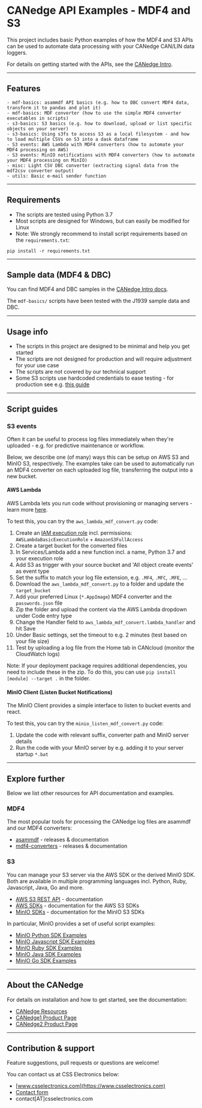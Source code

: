 # CANedge API Examples - MDF4 and S3

This project includes basic Python examples of how the MDF4 and S3 APIs can be used to automate data processing with your CANedge CAN/LIN data loggers.

For details on getting started with the APIs, see the [CANedge Intro](https://www.csselectronics.com/screen/page/can-logger-resources). 

---
## Features
```
- mdf-basics: asammdf API basics (e.g. how to DBC convert MDF4 data, transform it to pandas and plot it)
- mdf-basics: MDF converter (how to use the simple MDF4 converter executables in scripts)
- s3-basics: S3 basics (e.g. how to download, upload or list specific objects on your server)
- s3-basics: Using s3fs to access S3 as a local filesystem - and how to load multiple CSVs on S3 into a dask dataframe
- S3 events: AWS Lambda with MDF4 converters (how to automate your MDF4 processing on AWS)
- S3 events: MinIO notifications with MDF4 converters (how to automate your MDF4 processing on MinIO)
- misc: Light CSV DBC converter (extracting signal data from the mdf2csv converter output)
- utils: Basic e-mail sender function
```

---

## Requirements
- The scripts are tested using Python 3.7  
- Most scripts are designed for Windows, but can easily be modified for Linux  
- Note: We strongly recommend to install script requirements based on the `requirements.txt`:

``pip install -r requirements.txt`` 

---

## Sample data (MDF4 & DBC)
You can find MDF4 and DBC samples in the [CANedge Intro docs](https://canlogger.csselectronics.com/canedge-getting-started/log-file-tools/).

The `mdf-basics/` scripts have been tested with the J1939 sample data and DBC.

---

## Usage info
- The scripts in this project are designed to be minimal and help you get started  
- The scripts are not designed for production and will require adjustment for your use case  
- The scripts are not covered by our technical support  
- Some S3 scripts use hardcoded credentials to ease testing - for production see e.g. [this guide](https://boto3.amazonaws.com/v1/documentation/api/latest/guide/configuration.html)

---

## Script guides  

### S3 events 
Often it can be useful to process log files immediately when they're uploaded - e.g. for predictive maintenance or workflow. 

Below, we describe one (of many) ways this can be setup on AWS S3 and MinIO S3, respectively. The examples take can be used to automatically run an MDF4 converter on each uploaded log file, transferring the output into a new bucket.

#### AWS Lambda
AWS Lambda lets you run code without provisioning or managing servers - learn more [here](https://docs.aws.amazon.com/lambda/latest/dg/welcome.html).

To test this, you can try the `aws_lambda_mdf_convert.py` code:  
1. Create an [IAM execution role](https://docs.aws.amazon.com/lambda/latest/dg/with-s3-example.html#with-s3-create-execution-role) incl. permissions: `AWSLambdaBasicExecutionRole` + `AmazonS3FullAccess`  
1. Create a target bucket for the converted files  
1. In Services/Lambda add a new function incl. a name, Python 3.7 and your execution role
1. Add S3 as trigger with your source bucket and 'All object create events' as event type  
1. Set the suffix to match your log file extension, e.g. `.MF4`, `.MFC`, `.MFE`, ...  
1. Download the `aws_lambda_mdf_convert.py` to a folder and update the `target_bucket`  
1. Add your preferred Linux (`*.AppImage`) MDF4 converter and the `passwords.json` file  
1. Zip the folder and upload the content via the AWS Lambda dropdown under Code entry type  
1. Change the Handler field to `aws_lambda_mdf_convert.lambda_handler` and hit Save  
1. Under Basic settings, set the timeout to e.g. 2 minutes (test based on your file size)  
1. Test by uploading a log file from the Home tab in CANcloud (monitor the CloudWatch logs)

Note: If your deployment package requires additional dependencies, you need to include these in the zip. To do this, you can use `pip install [module] --target .` in the folder.

#### MinIO Client (Listen Bucket Notifications)
The MinIO Client provides a simple interface to listen to bucket events and react.

To test this, you can try the `minio_listen_mdf_convert.py` code:  
1. Update the code with relevant suffix, converter path and MinIO server details
1. Run the code with your MinIO server by e.g. adding it to your server startup `*.bat`

---

## Explore further 
Below we list other resources for API documentation and examples.

### MDF4
The most popular tools for processing the CANedge log files are asammdf and our MDF4 converters:  
- [asammdf](https://github.com/danielhrisca/asammdf) - releases & documentation  
- [mdf4-converters](https://github.com/CSS-Electronics/mdf4-converters) - releases & documentation  

### S3 
You can manage your S3 server via the AWS SDK or the derived MinIO SDK. Both are available in multiple programming languages incl. Python, Ruby, Javascript, Java, Go and more.

- [AWS S3 REST API](https://docs.aws.amazon.com/AmazonS3/latest/API/Welcome.html) - documentation  
- [AWS SDKs](https://aws.amazon.com/tools/) - documentation for the AWS S3 SDKs  
- [MinIO SDKs](https://docs.min.io/docs/javascript-client-quickstart-guide.html) - documentation for the MinIO S3 SDKs  

In particular, MinIO provides a set of useful script examples:  

- [MinIO Python SDK Examples](https://github.com/minio/minio-py)  
- [MinIO Javascript SDK Examples](https://github.com/minio/minio-js)  
- [MinIO Ruby SDK Examples](https://github.com/minio/minio-ruby)  
- [MinIO Java SDK Examples](https://github.com/minio/minio-java)  
- [MinIO Go SDK Examples](https://github.com/minio/minio-go)  

---
## About the CANedge

For details on installation and how to get started, see the documentation:
- [CANedge Resources](https://www.csselectronics.com/screen/page/can-logger-resources)  
- [CANedge1 Product Page](https://www.csselectronics.com/screen/product/can-logger-sd-canedge1/language/en)  
- [CANedge2 Product Page](https://www.csselectronics.com/screen/product/can-lin-logger-wifi-canedge2/language/en)  

---
## Contribution & support 
Feature suggestions, pull requests or questions are welcome!

You can contact us at CSS Electronics below:  
- [www.csselectronics.com](https://www.csselectronics.com)  
- [Contact form](https://www.csselectronics.com/screen/page/can-bus-logger-contact)  
- contact[AT]csselectronics.com  
